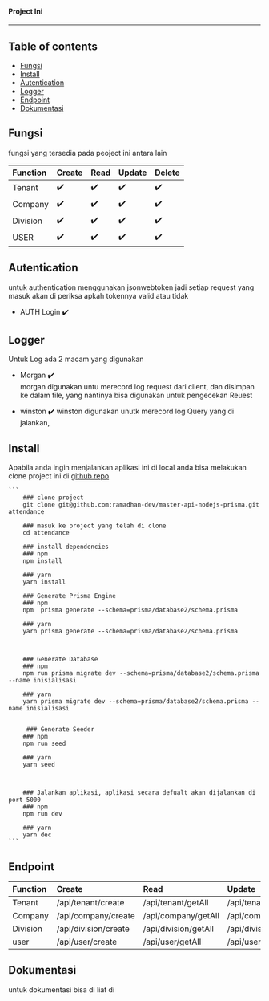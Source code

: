 #### Project Ini 
---

## Table of contents
* [Fungsi](#Fungsi)
* [Install](#Install)
* [Autentication](#Autentication)
* [Logger](#Logger)
* [Endpoint](#Endpoint)
* [Dokumentasi](#Dokumentasi)

## Fungsi 
fungsi yang tersedia pada peoject ini antara lain

Function      | Create             | Read                | Update             | Delete            |
:------------ | :------------------| :-------------------| :------------------|-------------------|
Tenant        | :heavy_check_mark: |  :heavy_check_mark: | :heavy_check_mark: | :heavy_check_mark:|
Company        | :heavy_check_mark: |  :heavy_check_mark: | :heavy_check_mark: | :heavy_check_mark:|
Division        | :heavy_check_mark: |  :heavy_check_mark: | :heavy_check_mark: | :heavy_check_mark:|
USER        | :heavy_check_mark: |  :heavy_check_mark: | :heavy_check_mark: | :heavy_check_mark:|


## Autentication
untuk authentication menggunakan jsonwebtoken
jadi setiap request yang masuk akan di periksa apkah tokennya valid atau tidak 

 - AUTH Login   :heavy_check_mark:    


## Logger
Untuk Log ada 2 macam yang digunakan

- Morgan :heavy_check_mark:  
    morgan digunakan untu merecord log request dari client, dan disimpan ke dalam file, yang nantinya bisa digunakan untuk pengecekan Reuest

- winston :heavy_check_mark: 
    winston digunakan unutk merecord log Query yang di jalankan, 

## Install
Apabila anda ingin menjalankan aplikasi ini di local anda bisa melakukan clone project ini di [ github repo](https://github.com/ramadhan-dev/Master-APis)
    
    ```
        ### clone project
        git clone git@github.com:ramadhan-dev/master-api-nodejs-prisma.git attendance
        
        ### masuk ke project yang telah di clone
        cd attendance
        
        ### install dependencies
        ### npm
        npm install
        
        ### yarn
        yarn install
        
        ### Generate Prisma Engine
        ### npm
        npm  prisma generate --schema=prisma/database2/schema.prisma
        
        ### yarn
        yarn prisma generate --schema=prisma/database2/schema.prisma



        ### Generate Database
        ### npm
        npm run prisma migrate dev --schema=prisma/database2/schema.prisma --name inisialisasi

        ### yarn
        yarn prisma migrate dev --schema=prisma/database2/schema.prisma --name inisialisasi


         ### Generate Seeder
        ### npm
        npm run seed

        ### yarn
        yarn seed



        ### Jalankan aplikasi, aplikasi secara defualt akan dijalankan di port 5000
        ### npm 
        npm run dev

        ### yarn
        yarn dec
    ```


## Endpoint
Function      | Create             | Read                | Update             | Delete            | GetOne            | 
:------------ | :------------------| :-------------------| :------------------|-------------------|-------------------|
Tenant        | /api/tenant/create |  /api/tenant/getAll | /api/tenant/update/{tenant_code}| /api/tenant/delete/{tenant_code}|/api/tenant/getOne/{tenant_code}|
Company        | /api/company/create |  /api/company/getAll | /api/company/update/{company_code}| /api/company/delete/{company_code}|/api/company/getOne/{company_code}|
Division        | /api/division/create |  /api/division/getAll | /api/division/update/{division_code}| /api/division/delete/{division_code}|/api/company/getOne/{division_code}|
user        | /api/user/create |  /api/user/getAll | /api/user/update/{user_id}| /api/user/delete/{user_id}|/api/company/getOne/{user_id}|





## Dokumentasi
untuk dokumentasi bisa di liat di

